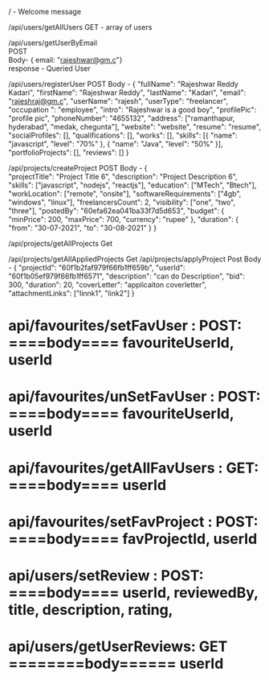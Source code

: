 
/ - Welcome message
                 

/api/users/getAllUsers          GET         -               array of users


/api/users/getUserByEmail       
    POST        
    Body- { email: "rajeshwar@gm.c"}    
    response - Queried User


/api/users/registerUser
    POST
    Body - 
    {
        "fullName": "Rajeshwar Reddy Kadari",
        "firstName": "Rajeshwar Reddy",
        "lastName": "Kadari",
        "email": "rajeshraj@gm.c",
        "userName": "rajesh",
        "userType": "freelancer",
        "occupation ": "employee",
        "intro": "Rajeshwar is a good boy",
        "profilePic": "profile pic",
        "phoneNumber": "4655132",
        "address": ["ramanthapur, hyderabad", "medak, chegunta"],
        "website": "website",
        "resume": "resume",
        "socialProfiles": [],
        "qualifications": [],
        "works": [],
        "skills": [{
            "name": "javascript",
            "level": "70%"
        },
        {
            "name": "Java",
            "level": "50%"
        }],
        "portfolioProjects": [],
        "reviews": []
    }

/api/projects/createProject
    POST
    Body - 
    {    
        "projectTitle": "Project Title 6",
        "description": "Project Description 6",
        "skills": ["javascript", "nodejs", "reactjs"],
        "education": ["MTech", "Btech"],
        "workLocation": ["remote", "onsite"],
        "softwareRequirements": ["4gb", "windows", "linux"],
        "freelancersCount": 2,
        "visibility": ["one", "two", "three"],
        "postedBy": "60efa62ea041ba33f7d5d653",
        "budget": {
            "minPrice": 200,
            "maxPrice": 700,
            "currency": "rupee"
        },
        "duration": {
            "from": "30-07-2021", 
            "to": "30-08-2021"
        }
    }

/api/projects/getAllProjects
    Get

/api/projects/getAllAppliedProjects
    Get
/api/projects/applyProject
    Post
   Body -
   {
    "projectId": "60f1b2faf979f66fb1ff659b",
    "userId": "60f1b05ef979f66fb1ff6571",
    "description": "can do  Description",
    "bid": 300,
    "duration": 20,
    "coverLetter": "applicaiton coverletter",
    "attachmentLinks": ["linnk1", "link2"]
    }

api/favourites/setFavUser : POST: 
====body====
    favouriteUserId, 
    userId
=================
api/favourites/unSetFavUser : POST: 
====body====
    favouriteUserId, 
    userId
=================

api/favourites/getAllFavUsers : GET: 
====body====
    userId
=================

api/favourites/setFavProject : POST: 
====body====
    favProjectId, 
    userId
=================
api/users/setReview : POST: 
====body====
    userId,
    reviewedBy,
    title,
    description,
    rating,
=================

api/users/getUserReviews: GET
========body======
userId
============